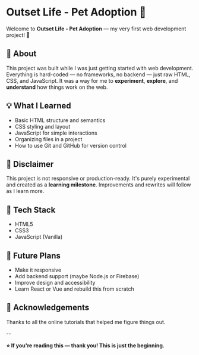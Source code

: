 # Outset Life - Pet Adoption 🐾

Welcome to **Outset Life - Pet Adoption** — my very first web development project! 🚀

## 📌 About

This project was built while I was just getting started with web development. Everything is hard-coded — no frameworks, no backend — just raw HTML, CSS, and JavaScript. It was a way for me to **experiment**, **explore**, and **understand** how things work on the web.

## 💡 What I Learned

- Basic HTML structure and semantics
- CSS styling and layout
- JavaScript for simple interactions
- Organizing files in a project
- How to use Git and GitHub for version control

## 🚧 Disclaimer

This project is not responsive or production-ready. It's purely experimental and created as a **learning milestone**. Improvements and rewrites will follow as I learn more.

## 📁 Tech Stack

- HTML5
- CSS3
- JavaScript (Vanilla)

## 🌱 Future Plans

- Make it responsive
- Add backend support (maybe Node.js or Firebase)
- Improve design and accessibility
- Learn React or Vue and rebuild this from scratch

## 🙌 Acknowledgements

Thanks to all the online tutorials that helped me figure things out.

--

**⭐️ If you're reading this — thank you! This is just the beginning.**
